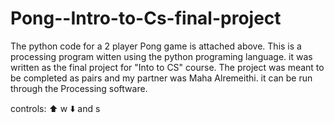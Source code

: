 # Pong--Intro-to-Cs-final-project
The python code for a 2 player Pong game is attached above.
This is a processing program witten using the python programing language. it was written as the final project for "Into to CS" course. The project was meant to be completed as pairs and my partner was Maha Alremeithi.
it can be run through the Processing software.

controls:
⬆️       w
⬇️  and  s
